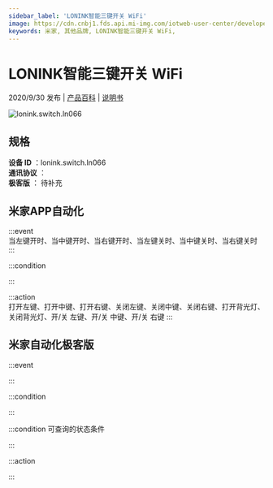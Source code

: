 ```yaml
---
sidebar_label: 'LONINK智能三键开关 WiFi'
image: https://cdn.cnbj1.fds.api.mi-img.com/iotweb-user-center/developer_167904893829111mDlaZS.png?GalaxyAccessKeyId=AKVGLQWBOVIRQ3XLEW&Expires=9223372036854775807&Signature=oXLLSspuWg78pbwRhHcVctt7z3c=
keywords: 米家, 其他品牌, LONINK智能三键开关 WiFi, 
---
```

# LONINK智能三键开关 WiFi

2020/9/30 发布 | [产品百科](https://home.mi.com/webapp/content/baike/product/index.html?model=lonink.switch.ln066/) | [说明书](https://home.mi.com/views/introduction.html?model=lonink.switch.ln066&region=cn)

![lonink.switch.ln066](https://cdn.cnbj1.fds.api.mi-img.com/iotweb-user-center/developer_167904893829111mDlaZS.png?GalaxyAccessKeyId=AKVGLQWBOVIRQ3XLEW&Expires=9223372036854775807&Signature=oXLLSspuWg78pbwRhHcVctt7z3c=)

## 规格  
> 
**设备 ID** ：lonink.switch.ln066  
**通讯协议** ：  
**极客版**  ： 待补充 


## 米家APP自动化  

:::event  
当左键开时、当中键开时、当右键开时、当左键关时、当中键关时、当右键关时
:::

:::condition  

:::

:::action   
打开左键、打开中键、打开右键、关闭左键、关闭中键、关闭右键、打开背光灯、关闭背光灯、开/关 左键、开/关 中键、开/关 右键
:::

## 米家自动化极客版  

:::event  

:::

:::condition  

:::

:::condition 可查询的状态条件  

:::

:::action  

:::

        
